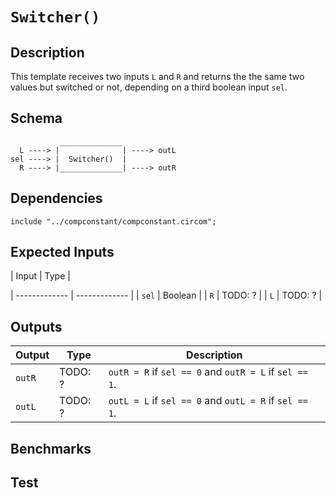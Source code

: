 # `Switcher()` 

## Description

This template receives two inputs `L` and `R` and returns the the same two values but switched or not, depending on a third boolean input `sel`. 

## Schema

```
           ______________ 
  L ----> |              | ----> outL
sel ----> |  Switcher()  | 
  R ----> |______________| ----> outR    
```

## Dependencies

```
include "../compconstant/compconstant.circom";
```

## Expected Inputs

| Input         | Type           |

| ------------- | -------------  | 
| `sel`         | Boolean      |
| `R`           | TODO: ?      |
| `L`           | TODO: ?      |

## Outputs

| Output        | Type           | Description     |
| ------------- | -------------  | ----------      | 
| `outR`        | TODO: ?         | `outR = R` if `sel == 0` and `outR = L` if `sel == 1`. |
| `outL`        | TODO: ?         | `outL = L` if `sel == 0` and `outL = R` if `sel == 1`. |

## Benchmarks 

## Test